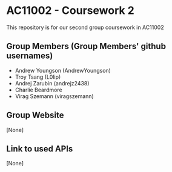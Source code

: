 # AC11002 - Coursework 2
This repository is for our second group coursework in AC11002

## Group Members (Group Members' github usernames)
- Andrew Youngson (AndrewYoungson)
- Troy Tsang (L0lip)
- Andrej Zarubin (andrejz2438)
- Charlie Beardmore
- Virag Szemann (viragszemann)

## Group Website
[None]

## Link to used APIs
[None]
